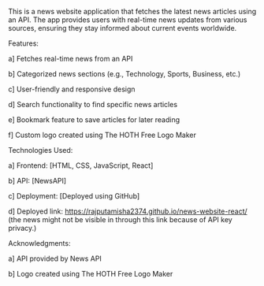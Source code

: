 This is a news website application that fetches the latest news articles using an API. The app provides users with real-time news updates from various sources, ensuring they stay informed about current events worldwide.

Features:

a] Fetches real-time news from an API

b] Categorized news sections (e.g., Technology, Sports, Business, etc.)

c] User-friendly and responsive design

d] Search functionality to find specific news articles

e] Bookmark feature to save articles for later reading

f] Custom logo created using The HOTH Free Logo Maker



Technologies Used:

a] Frontend: [HTML, CSS, JavaScript, React]

b] API: [NewsAPI]

c] Deployment: [Deployed using GitHub]

d] Deployed link: https://rajputamisha2374.github.io/news-website-react/
(the news might not be visible in through this link because of API key privacy.)


Acknowledgments:

a] API provided by News API

b] Logo created using The HOTH Free Logo Maker
